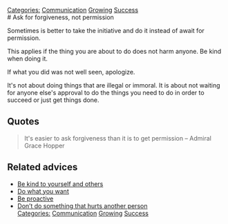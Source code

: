 [Categories:](../Categories/index.md) [Communication](../Categories/Communication.md) [Growing](../Categories/Growing.md) [Success](../Categories/Success.md)<br># Ask for forgiveness, not permission

Sometimes is better to take the initiative and do it instead of await for permission.

This applies if the thing you are about to do does not harm anyone. Be kind when doing it.

If what you did was not well seen, apologize.

It's not about doing things that are illegal or immoral. It is about not waiting for anyone else's approval to do the things you need to do in order to succeed or just get things done.

## Quotes

> It's easier to ask forgiveness than it is to get permission
> – Admiral Grace Hopper

## Related advices

- [Be kind to yourself and others](../Be%20kind%20to%20yourself%20and%20others/index.md)
- [Do what you want](../Do%20what%20you%20want/index.md)
- [Be proactive](../Be%20proactive/index.md)
- [Don’t do something that hurts another person](../Don’t%20do%20something%20that%20hurts%20another%20person/index.md)
<br>[Categories:](../Categories/index.md) [Communication](../Categories/Communication.md) [Growing](../Categories/Growing.md) [Success](../Categories/Success.md)